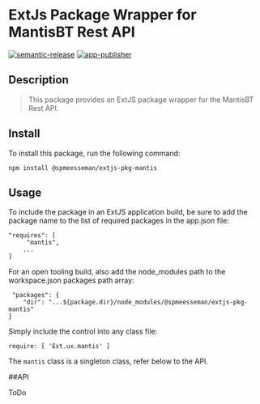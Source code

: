 # ExtJs Package Wrapper for MantisBT Rest API

[![semantic-release](https://img.shields.io/badge/%20%20%F0%9F%93%A6%F0%9F%9A%80-semantic--release-e10079.svg)](https://github.com/semantic-release/semantic-release)
[![app-publisher](https://app1.development.pjats.com/res/img/app-publisher-badge.svg)](https://npm.development.pjats.com/-/web/detail/@spmeesseman/app-publisher)

## Description

> This package provides an ExtJS package wrapper for the MantisBT Rest API.

## Install

To install this package, run the following command:

    npm install @spmeesseman/extjs-pkg-mantis

## Usage

To include the package in an ExtJS application build, be sure to add the package name to the list of required packages in the app.json file:

    "requires": [
         "mantis",
        ...
    ]

For an open tooling build, also add the node_modules path to the workspace.json packages path array:

     "packages": {
        "dir": "...${package.dir}/node_modules/@spmeesseman/extjs-pkg-mantis"
    }

Simply include the control into any class file:

    require: [ 'Ext.ux.mantis' ]

The `mantis` class is a singleton class, refer below to the API.

##API

ToDo
